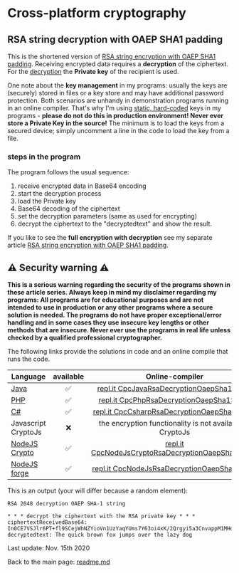 # Cross-platform cryptography

## RSA string decryption with OAEP SHA1 padding

This is the shortened version of [RSA string encryption with OAEP SHA1 padding](rsa_encryption_oaep_sha1_string.md). Receiving encrypted data requires a **decryption** of the ciphertext. For the <u>decryption</u> the **Private key** of the recipient is used.

One note about the **key management** in my programs: usually the keys are (securely) stored in files or a key store and may have additional password protection. Both scenarios are unhandy in demonstration programs running in an online compiler. That's why I'm using <u>static, hard-coded</u> keys in my programs - **please do not do this in production environment! Never ever store a Private Key in the source!** The minimum is to load the keys from a secured device; simply uncomment a line in the code to load the key from a file.

### steps in the program

The program follows the usual sequence:
1. receive encrypted data in Base64 encoding
2. start the decryption process
3. load the Private key
4. Base64 decoding of the ciphertext
5. set the decryption parameters (same as used for encrypting)
11. decrypt the ciphertext to the "decryptedtext" and show the result.

If you like to see the **full encryption with decryption** see my separate article [RSA string encryption with OAEP SHA1 padding](rsa_encryption_oaep_sha1_string.md).

## :warning: Security warning :warning:

**This is a serious warning regarding the security of the programs shown in these article series.  Always keep in mind my disclaimer regarding my programs: All programs are for educational purposes and are not intended to use in production or any other programs where a  secure solution is needed. The programs do not have proper exceptional/error handling and in some cases they use insecure key lengths or other methods that are insecure. Never ever use the programs in real life unless checked by a qualified professional cryptographer.**

The following links provide the solutions in code and an online compile that runs the code.

| Language | available | Online-compiler
| ------ | :---: | :----: |
| [Java](RsaEncryptionOaepSha1String/RsaDecryptionOaepSha1.java) | :white_check_mark: | [repl.it CpcJavaRsaDecryptionOaepSha1String](https://repl.it/@javacrypto/CpcJavaRsaDecryptionOaepSha1String/)
| [PHP](RsaEncryptionOaepSha1String/RsaDecryptionOaepSha1.php) | :white_check_mark: | [repl.it CpcPhpRsaDecryptionOaepSha1String](https://repl.it/@javacrypto/CpcPhpRsaDecryptionOaepSha1String#main.php/)
| [C#](RsaEncryptionOaepSha1String/RsaDecryptionOaepSha1.cs) | :white_check_mark: | [repl.it CpcCsharpRsaDecryptionOaepSha1String](https://repl.it/@javacrypto/CpcCsharpRsaDecryptionOaepSha1String#main.cs/)
| Javascript CryptoJs | :x: | the encryption functionality is not available in CryptoJs
| [NodeJS Crypto](RsaEncryptionOaepSha1String/RsaDecryptionOaepSha1NodeJsCrypto.js) | :white_check_mark: | [repl.it CpcNodeJsCryptoRsaDecryptionOaepSha1String](https://repl.it/@javacrypto/CpcNodeJsCryptoRsaDecryptionOaepSha1String#index.js/)
| [NodeJS forge](RsaEncryptionOaepSha1String/RsaDecryptionOaepSha1NodeJs.js) | :white_check_mark: | [repl.it CpcNodeJsRsaDecryptionOaepSha1String](https://repl.it/@javacrypto/CpcNodeJsRsaDecryptionOaepSha1String#index.js/)

This is an output (your will differ because a random element):

```plaintext
RSA 2048 decryption OAEP SHA-1 string

* * * decrypt the ciphertext with the RSA private key * * *
ciphertextReceivedBase64: In0CE7VSJlr6PT+fl9SCejWhNZYioVn1UzYaqYUms7Y63oi4xK/2Qrgyi5a3CnvappM1MHdDaZVc+bDzl/iBiUslkHcF8lWGD4YdKuJgtfSS8WBRuIxz78EFhU3TfMU3y0v0bhUUj1/6ZdO/p9j8KcNbnpEB8A9YW+bZC1qOO8ibnTNbb3RHQekafz6r9oAYsILNga1pi9ZlyXQPYi7VpWAeZmUOq+MHEgD/Nkq/oxkyMo/yf5SVk1ig8M5Lr6arj22r2ePpQ8j3onmN7aOTCWUhZ7FdLm7IiRYebZ3MWPWozt9O6BSNjALLDXm7NfKaYcgQ+bVXrA4k1M9f4M9OEA==
decryptedtext: The quick brown fox jumps over the lazy dog

```

Last update: Nov. 15th 2020

Back to the main page: [readme.md](readme.md)